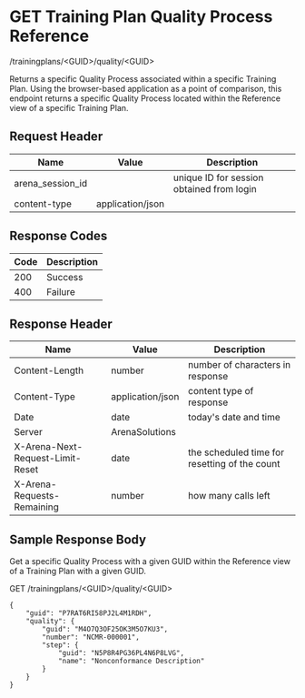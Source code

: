 # GET Training Plan Quality Process Reference


/trainingplans/&lt;GUID&gt;/quality/&lt;GUID&gt;

Returns a specific Quality Process associated within a specific Training Plan. Using the browser\-based application as a point of comparison, this endpoint returns a specific Quality Process located within the Reference view of a specific Training Plan.

## Request Header

| Name | Value | Description |
|  --- |  --- |  --- | 
| arena_session_id |   | unique ID for session obtained from login |
| content\-type | application/json |   |

## Response Codes

| Code | Description |
|  --- |  --- | 
| 200 | Success |
| 400 | Failure |

## Response Header

| Name | Value | Description |
|  --- |  --- |  --- | 
| Content\-Length | number | number of characters in response |
| Content\-Type | application/json | content type of response |
| Date | date | today's date and time |
| Server | ArenaSolutions |   |
| X\-Arena\-Next\-Request\-Limit\-Reset  | date | the scheduled time for resetting of the count |
| X\-Arena\-Requests\-Remaining  | number | how many calls left |

## Sample Response Body
Get a specific Quality Process with a given GUID within the Reference view of a  Training Plan with a given GUID.

GET /trainingplans/&lt;GUID&gt;/quality/&lt;GUID&gt;

```
{
    "guid": "P7RAT6RI58PJ2L4M1RDH",
    "quality": {
        "guid": "M4O7Q3OF25OK3M5O7KU3",
        "number": "NCMR-000001",
        "step": {
            "guid": "N5P8R4PG36PL4N6P8LVG",
            "name": "Nonconformance Description"
        }
    }
}
```
